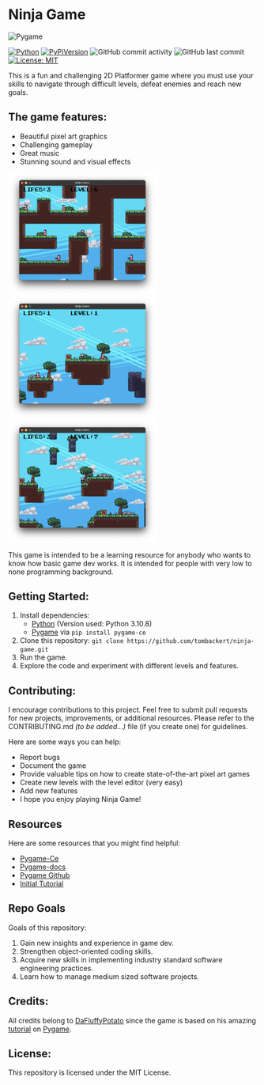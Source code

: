 # Ninja Game

![Pygame](https://raw.githubusercontent.com/pygame-community/pygame-ce/main/docs/reST/_static/pygame_logo.svg)

[![Python](https://img.shields.io/badge/python-3.10.8-blue.svg?style=flat-square)](https://www.python.org/)
[![PyPiVersion](https://img.shields.io/pypi/v/pygame-ce.svg?v=1)](https://img.shields.io/badge/python-3670A0?style=for-the-badge&logo=python&logoColor=ffdd54)
![GitHub commit activity](https://img.shields.io/github/commit-activity/t/tombackert/ninja-game)
![GitHub last commit](https://img.shields.io/github/last-commit/tombackert/ninja-game)
[![License: MIT](https://img.shields.io/badge/License-MIT-blue.svg?style=flat-square)](https://opensource.org/licenses/MIT)




This is a fun and challenging 2D Platformer game where you must use your skills to navigate through difficult levels, defeat enemies and reach new goals. 

## The game features:

- Beautiful pixel art graphics
- Challenging gameplay
- Great music
- Stunning sound and visual effects

<img src="https://github.com/tombackert/ninja-game/blob/main/data/thumbnails/level8-thumbnail.png" width="300"/> <img src="https://github.com/tombackert/ninja-game/blob/main/data/thumbnails/level1-thumbnail.png" width="300"/> <img src="https://github.com/tombackert/ninja-game/blob/main/data/thumbnails/level7-thumbnail.png" width="300"/>

This game is intended to be a learning resource for anybody who wants to know how basic game dev works. It is intended for people with very low to none programming background.


## Getting Started:

1. Install dependencies:
   - [Python](https://www.python.org/downloads/) (Version used: Python 3.10.8)
   - [Pygame](https://pyga.me/) via  `pip install pygame-ce`
3. Clone this repository: `git clone https://github.com/tombackert/ninja-game.git`
4. Run the game.
5. Explore the code and experiment with different levels and features.


## Contributing:
I encourage contributions to this project. Feel free to submit pull requests for new projects, improvements, or additional resources. Please refer to the CONTRIBUTING.md *(to be added...)* file (if you create one) for guidelines.

Here are some ways you can help:

- Report bugs
- Document the game
- Provide valuable tips on how to create state-of-the-art pixel art games
- Create new levels with the level editor (very easy)
- Add new features
- I hope you enjoy playing Ninja Game!


## Resources
Here are some resources that you might find helpful:
- [Pygame-Ce](https://pyga.me/)
- [Pygame-docs](https://pyga.me/docs/)
- [Pygame Github](https://github.com/pygame-community/pygame-ce)
- [Initial Tutorial](https://www.youtube.com/watch?v=2gABYM5M0ww&t=20708s)


## Repo Goals

Goals of this repository:
1. Gain new insights and experience in game dev.
2. Strengthen object-oriented coding skills.
3. Acquire new skills in implementing industry standard software engineering practices.
4. Learn how to manage medium sized software projects.


## Credits:
All credits belong to [DaFluffyPotato](https://www.youtube.com/@DaFluffyPotato) since the game is based on his amazing [tutorial](https://www.youtube.com/watch?v=2gABYM5M0ww&t=20708s) on [Pygame](https://www.pygame.org/docs/).


## License:
This repository is licensed under the MIT License.




